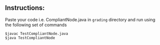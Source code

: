 ## Instructions:

Paste your code i.e. CompliantNode.java in `grading` directory and run using the following set of commands

```
$javac TestCompliantNode.java
$java TestCompliantNode
```
